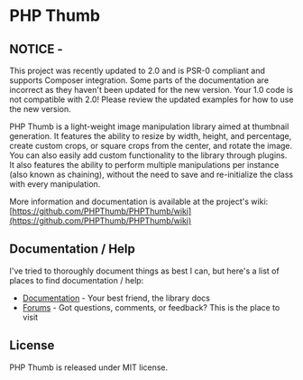 # PHP Thumb

## NOTICE -
This project was recently updated to 2.0 and is PSR-0 compliant and supports Composer integration. Some parts of the documentation
are incorrect as they haven't been updated for the new version. Your 1.0 code is not compatible with 2.0! Please review the updated
examples for how to use the new version.

PHP Thumb is a light-weight image manipulation library
aimed at thumbnail generation. It features the ability to
resize by width, height, and percentage, create custom crops,
or square crops from the center, and rotate the image. You can
also easily add custom functionality to the library through plugins.
It also features the ability to perform multiple manipulations per
instance (also known as chaining), without the need to save and
re-initialize the class with every manipulation.

More information and documentation is available at the project's wiki: [https://github.com/PHPThumb/PHPThumb/wiki](https://github.com/PHPThumb/PHPThumb/wiki)

## Documentation / Help

I've tried to thoroughly document things as best I can, but here's a list of places to
find documentation / help:

- [Documentation](https://github.com/PHPThumb/PHPThumb/wiki) - Your best friend, the library docs
- [Forums](https://github.com/PHPThumb/PHPThumb/discussions) - Got questions, comments, or feedback? This is the place to visit

## License

PHP Thumb is released under MIT license.
